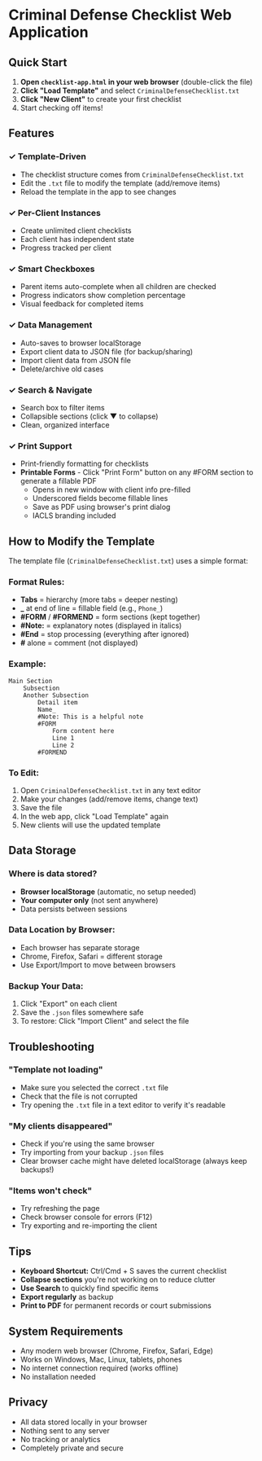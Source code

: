 # Criminal Defense Checklist Web Application

## Quick Start

1. **Open `checklist-app.html` in your web browser** (double-click the file)
2. **Click "Load Template"** and select `CriminalDefenseChecklist.txt`
3. **Click "New Client"** to create your first checklist
4. Start checking off items!

## Features

### ✓ Template-Driven
- The checklist structure comes from `CriminalDefenseChecklist.txt`
- Edit the `.txt` file to modify the template (add/remove items)
- Reload the template in the app to see changes

### ✓ Per-Client Instances
- Create unlimited client checklists
- Each client has independent state
- Progress tracked per client

### ✓ Smart Checkboxes
- Parent items auto-complete when all children are checked
- Progress indicators show completion percentage
- Visual feedback for completed items

### ✓ Data Management
- Auto-saves to browser localStorage
- Export client data to JSON file (for backup/sharing)
- Import client data from JSON file
- Delete/archive old cases

### ✓ Search & Navigate
- Search box to filter items
- Collapsible sections (click ▼ to collapse)
- Clean, organized interface

### ✓ Print Support
- Print-friendly formatting for checklists
- **Printable Forms** - Click "Print Form" button on any #FORM section to generate a fillable PDF
  - Opens in new window with client info pre-filled
  - Underscored fields become fillable lines
  - Save as PDF using browser's print dialog
  - IACLS branding included

## How to Modify the Template

The template file (`CriminalDefenseChecklist.txt`) uses a simple format:

### Format Rules:
- **Tabs** = hierarchy (more tabs = deeper nesting)
- **_** at end of line = fillable field (e.g., `Phone_`)
- **#FORM** / **#FORMEND** = form sections (kept together)
- **#Note:** = explanatory notes (displayed in italics)
- **#End** = stop processing (everything after ignored)
- **#** alone = comment (not displayed)

### Example:
```
Main Section
	Subsection
	Another Subsection
		Detail item
		Name_
		#Note: This is a helpful note
		#FORM
			Form content here
			Line 1
			Line 2
		#FORMEND
```

### To Edit:
1. Open `CriminalDefenseChecklist.txt` in any text editor
2. Make your changes (add/remove items, change text)
3. Save the file
4. In the web app, click "Load Template" again
5. New clients will use the updated template

## Data Storage

### Where is data stored?
- **Browser localStorage** (automatic, no setup needed)
- **Your computer only** (not sent anywhere)
- Data persists between sessions

### Data Location by Browser:
- Each browser has separate storage
- Chrome, Firefox, Safari = different storage
- Use Export/Import to move between browsers

### Backup Your Data:
1. Click "Export" on each client
2. Save the `.json` files somewhere safe
3. To restore: Click "Import Client" and select the file

## Troubleshooting

### "Template not loading"
- Make sure you selected the correct `.txt` file
- Check that the file is not corrupted
- Try opening the `.txt` file in a text editor to verify it's readable

### "My clients disappeared"
- Check if you're using the same browser
- Try importing from your backup `.json` files
- Clear browser cache might have deleted localStorage (always keep backups!)

### "Items won't check"
- Try refreshing the page
- Check browser console for errors (F12)
- Try exporting and re-importing the client

## Tips

- **Keyboard Shortcut:** Ctrl/Cmd + S saves the current checklist
- **Collapse sections** you're not working on to reduce clutter
- **Use Search** to quickly find specific items
- **Export regularly** as backup
- **Print to PDF** for permanent records or court submissions

## System Requirements

- Any modern web browser (Chrome, Firefox, Safari, Edge)
- Works on Windows, Mac, Linux, tablets, phones
- No internet connection required (works offline)
- No installation needed

## Privacy

- All data stored locally in your browser
- Nothing sent to any server
- No tracking or analytics
- Completely private and secure
